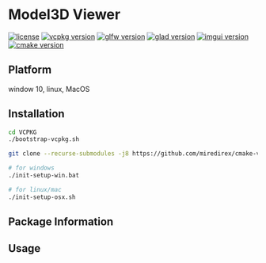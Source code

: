 # Model3D Viewer

[![license](https://img.shields.io/badge/License-MIT-black.svg)](LICENSE)
[![vcpkg version](https://img.shields.io/badge/vcpkg-lastest-white)]()
[![glfw version](https://img.shields.io/badge/glfw-3.3.9-black)](https://github.com/glfw/glfw)
[![glad version](https://img.shields.io/badge/glad-0.1.36-white)](https://github.com/Dav1dde/glad?tab=readme-ov-file)
[![imgui version](https://img.shields.io/badge/imgui-1.90.4-black)](https://github.com/ocornut/imgui)
[![cmake version](https://img.shields.io/badge/cmake-3.20.1-black)](https://cmake.org/)

## **Platform**
window 10, linux, MacOS

## **Installation**

```bash
cd VCPKG
./bootstrap-vcpkg.sh
```




```bash
git clone --recurse-submodules -j8 https://github.com/miredirex/cmake-vcpkg-example.git

# for windows
./init-setup-win.bat

# for linux/mac
./init-setup-osx.sh

```
## **Package Information**

## **Usage**

